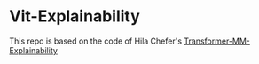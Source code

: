 # Vit-Explainability

This repo is based on the code of Hila Chefer's [Transformer-MM-Explainability](https://github.com/hila-chefer/Transformer-MM-Explainability)